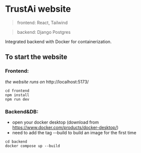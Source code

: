 # TrustAi website

> frontend: React, Tailwind

> backend: Django Postgres

Integrated backend with Docker for containerization.

## To start the website

### Frontend:

<i>the website runs on</i> http://localhost:5173/

```
cd frontend
npm install
npm run dev
```

### Backend&DB:

- open your docker desktop (download from https://www.docker.com/products/docker-desktop/)
- need to add the tag --build to build an image for the first time

```
cd backend
docker compose up --build
```

<!-- # TrustAi

TrustAi website

> frontend: React, Tailwind

> backend: Python Django

## To start the Website

### Virtual Environment
Stay in the directory, create `.venv` folder

```
python3 -m venv .venv
```

Activate `.venv`

```
. .venv/bin/activate
```

Check activated Python

```
which python3
```

Upgrade `pip`

```
pip install --upgrade pip
```

Install packages

```
pip install -r requirements.txt
```

---

### Frontend
Go to frontend and install packages

```
cd frontend
yarn install
```
or `npm install` (whatever works)

Start the frontend...

```
yarn run dev
```

the website runs on http://localhost:5173/

---

### Backend
Open another terminal and go to backend

```
cd backend
```

#### Set up PostgreSQL
Note: MacOS instructions only

##### Names for user, password, db, etc.
- Host: `127.0.0.1` or `localhost`
- Port: `5432`
- User: `ntuimproject`
- Password: `ntuim`
- Database Name: `ntuimprojectdatabase`

Install PostgreSQL and start it
```
brew tap homebrew/services
brew install postgresql
brew services start postgresql
```

Enter Postgresql

```
psql postgres
```

then the terminal will be like:

```
postgres=# blablabla
```

Create New User

- ‘;’ cannot be omitted!
- note the `postgres=#` is the start of the line, no need to type it

```
postgres=# CREATE ROLE username WITH LOGIN PASSWORD 'quoted password';
```

enter `\du` to check if user is created

Add `CREATEDB` Permission to the Users to Allow Them to Create Databases:

```
ALTER ROLE username CREATEDB;
```
then quit by `\q`

Re-enter Postgresql with User Identity

```
psql postgres -U username
```

then the terminal will be like:

```
postgres=> blablabla
```

Under the Identification of this User, Create a Database

```
postgres=> CREATE DATABASE database_name;
```

check database and its user by `\l`

#### Download PgAdmin4
link: https://www.pgadmin.org/download/

and refer to this page for creating a database
https://www.codementor.io/@engineerapart/getting-started-with-postgresql-on-mac-osx-are8jcopb


Finally, run the Django server

```
python3 manage.py runserver
```

and the server would run on port http://127.0.0.1:8000

<i>The CORS policy is dealt by using vite proxy</i> -->

